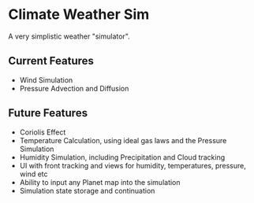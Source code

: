 # Climate Weather Sim
A very simplistic weather "simulator".

## Current Features
- Wind Simulation
- Pressure Advection and Diffusion

## Future Features
- Coriolis Effect
- Temperature Calculation, using ideal gas laws and the Pressure Simulation
- Humidity Simulation, including Precipitation and Cloud tracking
- UI with front tracking and views for humidity, temperatures, pressure, wind etc
- Ability to input any Planet map into the simulation
- Simulation state storage and continuation
